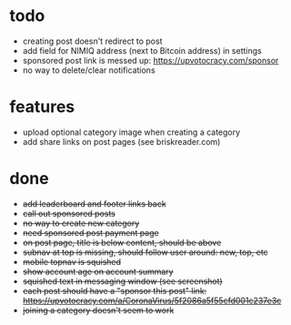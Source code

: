 # todo

- creating post doesn't redirect to post
- add field for NIMIQ address (next to Bitcoin address) in settings
- sponsored post link is messed up: https://upvotocracy.com/sponsor
- no way to delete/clear notifications

# features

- upload optional category image when creating a category
- add share links on post pages (see briskreader.com)

# done

- ~~add leaderboard and footer links back~~
- ~~call out sponsored posts~~
- ~~no way to create new category~~
- ~~need sponsored post payment page~~
- ~~on post page, title is below content, should be above~~
- ~~subnav at top is missing, should follow user around: new, top, etc~~
- ~~mobile topnav is squished~~
- ~~show account age on account summary~~
- ~~squished text in messaging window (see screenshot)~~
- ~~each post should have a "sponsor this post" link: https://upvotocracy.com/a/CoronaVirus/5f2086a5f55cfd001c237e3c~~
- ~~joining a category doesn't seem to work~~

